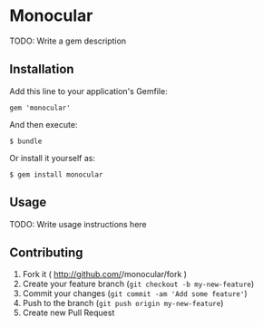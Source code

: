# Monocular

TODO: Write a gem description

## Installation

Add this line to your application's Gemfile:

    gem 'monocular'

And then execute:

    $ bundle

Or install it yourself as:

    $ gem install monocular

## Usage

TODO: Write usage instructions here

## Contributing

1. Fork it ( http://github.com/<my-github-username>/monocular/fork )
2. Create your feature branch (`git checkout -b my-new-feature`)
3. Commit your changes (`git commit -am 'Add some feature'`)
4. Push to the branch (`git push origin my-new-feature`)
5. Create new Pull Request
